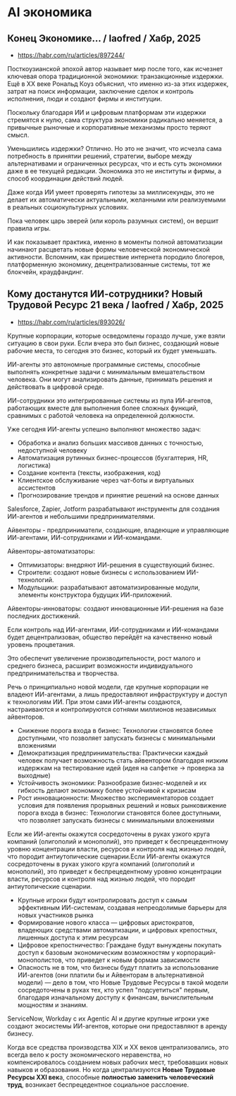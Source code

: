# AI экономика

## Конец Экономике… / laofred / Хабр, 2025

- https://habr.com/ru/articles/897244/

Посткоузианской эпохой автор называет мир после того, как исчезнет ключевая опора традиционной экономики: транзакционные издержки. Ещё в XX веке Рональд Коуз объяснил, что именно из-за этих издержек, затрат на поиск информации, заключение сделок и контроль исполнения, люди и создают фирмы и институции.

Поскольку благодаря ИИ и цифровым платформам эти издержки стремятся к нулю, сама структура экономики радикально меняется, а привычные рыночные и корпоративные механизмы просто теряют смысл.

Уменьшились издержки? Отлично. Но это не значит, что исчезла сама потребность в принятии решений, стратегии, выборе между альтернативами и ограниченных ресурсах, что и есть суть экономики даже в ее текущей редакции. Экономика это не институты и фирмы, а способ координации действий людей.

Даже когда ИИ умеет проверять гипотезы за миллисекунды, это не делает их автоматически актуальными, желанными или реализуемыми в реальных социокультурных условиях.

Пока человек царь зверей (или король разумных систем), он вершит правила игры.

И как показывает практика, именно в моменты полной автоматизации начинают расцветать новые формы человеческой экономической активности. Вспомним, как пришествие интернета породило блогеров, платформенную экономику, децентрализованные системы, тот же блокчейн, краудфандинг.

## Кому достанутся ИИ-сотрудники? Новый Трудовой Ресурс 21 века / laofred / Хабр, 2025

- https://habr.com/ru/articles/893026/

Крупные корпорации, которые осведомлены гораздо лучше, уже взяли ситуацию в свои руки. Если вчера это был бизнес, создающий новые рабочие места, то сегодня это бизнес, который их будет уменьшать.

ИИ-агенты это автономные программные системы, способные выполнять конкретные задачи с минимальным вмешательством человека. Они могут анализировать данные, принимать решения и действовать в цифровой среде.

ИИ-сотрудники это интегрированные системы из пула ИИ-агентов, работающих вместе для выполнения более сложных функций, сравнимых с работой человека на определенной должности.

Уже сегодня ИИ-агенты успешно выполняют множество задач:
- Обработка и анализ больших массивов данных с точностью, недоступной человеку
- Автоматизация рутинных бизнес-процессов (бухгалтерия, HR, логистика)
- Создание контента (тексты, изображения, код)
- Клиентское обслуживание через чат-боты и виртуальных ассистентов
- Прогнозирование трендов и принятие решений на основе данных

Salesforce, Zapier, Jotform разрабатывают инструменты для создания ИИ-агентов и небольшими предпринимателями.

Айвенторы - предприниматели, создающие, владеющие и управляющие ИИ-агентами, ИИ-сотрудниками и ИИ-командами.

Айвенторы-автоматизаторы:
- Оптимизаторы: внедряют ИИ-решения в существующий бизнес.
- Строители: создают новые бизнесы с использованием ИИ-технологий.
- Модульщики: разрабатывают автоматизированные модули, элементы конструктора будущих ИИ-приложений.

 Айвенторы-инноваторы: создают инновационные ИИ-решения на базе последних достижений.

 Если контроль над ИИ-агентами, ИИ-сотрудниками и ИИ-командами будет децентрализован, общество перейдёт на качественно новый уровень процветания.

 Это обеспечит увеличение производительности, рост малого и среднего бизнеса, расширит возможности индивидуального предпринимательства и творчества.

Речь о принципиально новой модели, где крупные корпорации не владеют ИИ-агентами, а лишь предоставляют инфраструктуру и доступ к технологиям ИИ. При этом сами ИИ-агенты создаются, настраиваются и контролируются сотнями миллионов независимых айвенторов.
- Снижение порога входа в бизнес: Технологии становятся более доступными, что позволяет запускать бизнесы с минимальными вложениями
- Демократизация предпринимательства: Практически каждый человек получает возможность стать айвентором благодаря низким издержкам на тестирование идей (идея на салфетке → проверка за выходные)
- Устойчивость экономики: Разнообразие бизнес-моделей и их гибкость делают экономику более устойчивой к кризисам
- Рост инновационности: Множество экспериментаторов создает условия для появления прорывных решений и новых рынковижение порога входа в бизнес: Технологии становятся более доступными, что позволяет запускать бизнесы с минимальными вложениями

Если же ИИ-агенты окажутся сосредоточены в руках узкого круга компаний (олигополий и монополий), это приведет к беспрецедентному уровню концентрации власти, ресурсов и контроля над жизнью людей, что породит антиутопические сценарии.Если ИИ-агенты окажутся сосредоточены в руках узкого круга компаний (олигополий и монополий), это приведет к беспрецедентному уровню концентрации власти, ресурсов и контроля над жизнью людей, что породит антиутопические сценарии.
- Крупные игроки будут контролировать доступ к самым эффективным ИИ-системам, создавая непреодолимые барьеры для новых участников рынка
- Формирование нового класса — цифровых аристократов, владеющих средствами автоматизации, и цифровых крепостных, лишенных доступа к этим ресурсам
- Цифровое крепостничество: Граждане будут вынуждены покупать доступ к базовым экономическим возможностям у корпораций-монополистов, что приведет к новым формам зависимости
- Опасность не в том, что бизнесы будут платить за использование ИИ-агентов (они платили бы и Айвенторам в альтернативной модели) — дело в том, что Новые Трудовые Ресурсы в такой модели сосредоточены в руках тех, кто успел "подсуетиться" первым, благодаря изначальному доступу к финансам, вычислительным мощностям и знаниям.

ServiceNow, Workday с их Agentic AI и другие крупные игроки уже создают экосистемы ИИ-агентов, которые они предоставляют в аренду бизнесу.

Когда все средства производства XIX и XX веков централизовались, это всегда вело к росту экономического неравенства, но компенсировалось созданием новых рабочих мест, требовавших новых навыков и образования. Но когда централизуются **Новые Трудовые Ресурсы XXI век**а, способные **полностью заменить человеческий труд**, возникает беспрецедентное социальное расслоение.